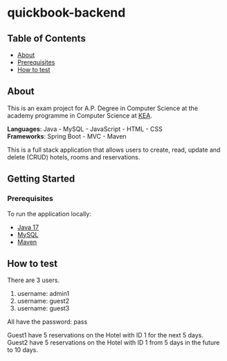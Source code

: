# quickbook-backend
## Table of Contents
* [About](#about)
* [Prerequisites](#prerequisites)
* [How to test](#how-to-test)


## About
This is an exam project for A.P. Degree in Computer Science at the academy programme in Computer Science at [KEA](https://kea.dk/en/programmes/academy-profession-degree/computer-science).<br>

**Languages**: Java - MySQL - JavaScript - HTML - CSS<br>
**Frameworks**: Spring Boot - MVC - Maven

This is a full stack application that allows users to create, read, update and delete (CRUD) hotels, rooms and reservations.

## Getting Started

### Prerequisites
To run the application locally:
* [Java 17](https://www.oracle.com/java/technologies/downloads)
* [MySQL](https://dev.mysql.com/downloads/mysql)
* [Maven](https://maven.apache.org/download.cgi)

## How to test
There are 3 users.
1. username: admin1
2. username: guest2
3. username: guest3

All have the password: pass

Guest1 have 5 reservations on the Hotel with ID 1 for the next 5 days.
Guest2 have 5 reservations on the Hotel with ID 1 from 5 days in the future to 10 days.
